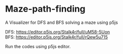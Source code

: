 # Maze-path-finding
A Visualizer for DFS and BFS solving a maze using p5js

DFS: https://editor.p5js.org/Stalk4r/full/uM58-5Uon
<br/>
BFS: https://editor.p5js.org/Stalk4r/full/rQew5u715

Run the codes using p5js editor.
